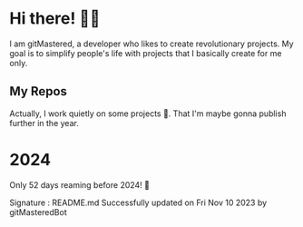 
# Hi there! 🙋‍♂️
I am gitMastered, a developer who likes to create revolutionary projects.
My goal is to simplify people's life with projects that I basically create for me only.

## My Repos
Actually, I work quietly on some projects 👀. That I'm maybe gonna publish further in the year.

# 2024
Only 52 days reaming before 2024! 🙌

Signature : README.md Successfully updated on Fri Nov 10 2023 by gitMasteredBot

